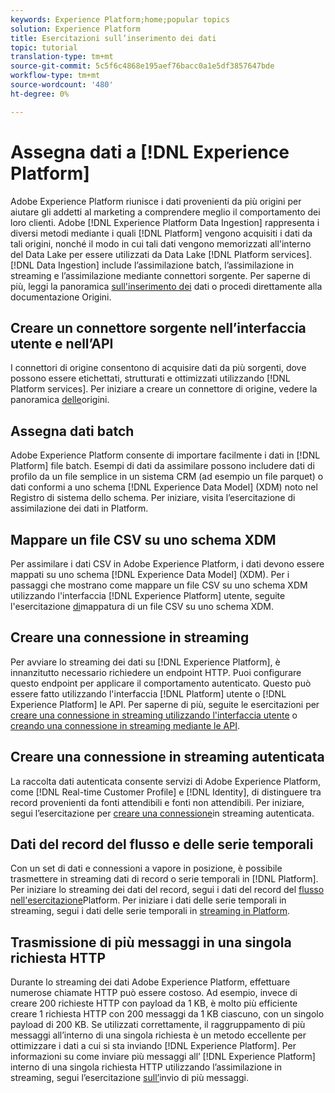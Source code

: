 ```yaml
---
keywords: Experience Platform;home;popular topics
solution: Experience Platform
title: Esercitazioni sull’inserimento dei dati
topic: tutorial
translation-type: tm+mt
source-git-commit: 5c5f6c4868e195aef76bacc0a1e5df3857647bde
workflow-type: tm+mt
source-wordcount: '480'
ht-degree: 0%

---
```



# Assegna dati a [!DNL Experience Platform]

 Adobe Experience Platform riunisce i dati provenienti da più origini per aiutare gli addetti al marketing a comprendere meglio il comportamento dei loro clienti.  Adobe [!DNL Experience Platform Data Ingestion] rappresenta i diversi metodi mediante i quali [!DNL Platform] vengono acquisiti i dati da tali origini, nonché il modo in cui tali dati vengono memorizzati all&#39;interno del Data Lake per essere utilizzati da Data Lake [!DNL Platform services]. [!DNL Data Ingestion] include l’assimilazione batch, l’assimilazione in streaming e l’assimilazione mediante connettori sorgente. Per saperne di più, leggi la panoramica [sull&#39;inserimento dei](../ingestion/home.md) dati o procedi direttamente alla documentazione [](../sources/home.md)Origini.

## Creare un connettore sorgente nell’interfaccia utente e nell’API

I connettori di origine consentono di acquisire dati da più sorgenti, dove possono essere etichettati, strutturati e ottimizzati utilizzando [!DNL Platform services]. Per iniziare a creare un connettore di origine, vedere la panoramica [delle](../sources/home.md)origini.

## Assegna dati batch

 Adobe Experience Platform consente di importare facilmente i dati in [!DNL Platform] file batch. Esempi di dati da assimilare possono includere dati di profilo da un file semplice in un sistema CRM (ad esempio un file parquet) o dati conformi a uno schema [!DNL Experience Data Model] (XDM) noto nel Registro di sistema dello schema. Per iniziare, visita l’esercitazione [](../ingestion/tutorials/ingest-batch-data.md)di assimilazione dei dati in Platform.

## Mappare un file CSV su uno schema XDM

Per assimilare i dati CSV in  Adobe Experience Platform, i dati devono essere mappati su uno schema [!DNL Experience Data Model] (XDM). Per i passaggi che mostrano come mappare un file CSV su uno schema XDM utilizzando l&#39;interfaccia [!DNL Experience Platform] utente, seguite l&#39;esercitazione [di](../ingestion/tutorials/map-a-csv-file.md)mappatura di un file CSV su uno schema XDM.

## Creare una connessione in streaming

Per avviare lo streaming dei dati su [!DNL Experience Platform], è innanzitutto necessario richiedere un endpoint HTTP. Puoi configurare questo endpoint per applicare il comportamento autenticato. Questo può essere fatto utilizzando l&#39;interfaccia [!DNL Platform] utente o [!DNL Experience Platform] le API. Per saperne di più, seguite le esercitazioni per [creare una connessione in streaming utilizzando l&#39;interfaccia utente](../ingestion/tutorials/create-streaming-connection-ui.md) o [creando una connessione in streaming mediante le API](../ingestion/tutorials/create-streaming-connection.md).

## Creare una connessione in streaming autenticata

La raccolta dati autenticata consente  servizi di Adobe Experience Platform, come [!DNL Real-time Customer Profile] e [!DNL Identity], di distinguere tra record provenienti da fonti attendibili e fonti non attendibili. Per iniziare, segui l’esercitazione per [creare una connessione](../ingestion/tutorials/create-authenticated-streaming-connection.md)in streaming autenticata.

## Dati del record del flusso e delle serie temporali

Con un set di dati e connessioni a vapore in posizione, è possibile trasmettere in streaming dati di record o serie temporali in [!DNL Platform]. Per iniziare lo streaming dei dati del record, segui i dati del record del [flusso nell&#39;esercitazione](../ingestion/tutorials/streaming-record-data.md)Platform. Per iniziare i dati delle serie temporali in streaming, segui i dati delle serie temporali in [streaming in Platform](../ingestion/tutorials/streaming-time-series-data.md).

## Trasmissione di più messaggi in una singola richiesta HTTP

Durante lo streaming dei dati  Adobe Experience Platform, effettuare numerose chiamate HTTP può essere costoso. Ad esempio, invece di creare 200 richieste HTTP con payload da 1 KB, è molto più efficiente creare 1 richiesta HTTP con 200 messaggi da 1 KB ciascuno, con un singolo payload di 200 KB. Se utilizzati correttamente, il raggruppamento di più messaggi all’interno di una singola richiesta è un metodo eccellente per ottimizzare i dati a cui si sta inviando [!DNL Experience Platform]. Per informazioni su come inviare più messaggi all’ [!DNL Experience Platform] interno di una singola richiesta HTTP utilizzando l’assimilazione in streaming, segui l’esercitazione [sull’](../ingestion/tutorials/streaming-multiple-messages.md)invio di più messaggi.




